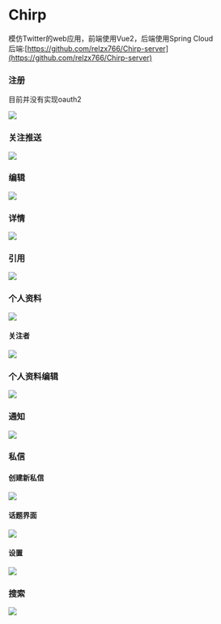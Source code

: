 # Chirp

模仿Twitter的web应用，前端使用Vue2，后端使用Spring Cloud<br>
后端:[https://github.com/relzx766/Chirp-server](https://github.com/relzx766/Chirp-server)

### 注册

目前并没有实现oauth2

![](./docs/sign.png)

### 关注推送

![](docs/home_following.png)

### 编辑

![](./docs/post.png)



### 详情

![](./docs/detail.png)

### 引用


![](./docs/quote.png)


### 个人资料

![](./docs/profile.png)

#### 关注者

![](docs/follower.png)

### 个人资料编辑

![](./docs/profile-edit.png)

### 通知



![](./docs/notice.png)



### 私信

#### 创建新私信

![](./docs/new_chat.png)



#### 话题界面

![](./docs/chat.png)

#### 设置
![](./docs/chat-setting.png)


### 搜索

![](./docs/search.png)
